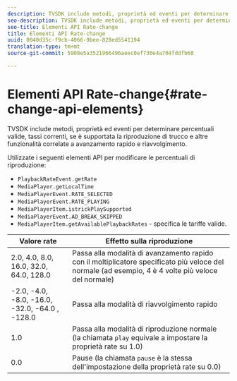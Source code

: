 ```yaml
---
description: TVSDK include metodi, proprietà ed eventi per determinare percentuali valide, tassi correnti, se è supportata la riproduzione di trucco e altre funzionalità correlate a avanzamento rapido e riavvolgimento.
seo-description: TVSDK include metodi, proprietà ed eventi per determinare percentuali valide, tassi correnti, se è supportata la riproduzione di trucco e altre funzionalità correlate a avanzamento rapido e riavvolgimento.
seo-title: Elementi API Rate-change
title: Elementi API Rate-change
uuid: 0040d35c-f9cb-4066-9bee-828ed5541194
translation-type: tm+mt
source-git-commit: 5908e5a3521966496aeec0ef730e4a704fddfb68

---
```



# Elementi API Rate-change{#rate-change-api-elements}

TVSDK include metodi, proprietà ed eventi per determinare percentuali valide, tassi correnti, se è supportata la riproduzione di trucco e altre funzionalità correlate a avanzamento rapido e riavvolgimento.

<!--<a id="section_36576E92DE6343AEBD0BBD662502365D"></a>-->

Utilizzate i seguenti elementi API per modificare le percentuali di riproduzione:

* `PlaybackRateEvent.getRate`
* `MediaPlayer.getLocalTime`
* `MediaPlayerEvent.RATE_SELECTED`
* `MediaPlayerEvent.RATE_PLAYING`
* `MediaPlayerItem.istrickPlaySupported`
* `MediaPlayerEvent.AD_BREAK_SKIPPED`
* `MediaPlayerItem.getAvailablePlaybackRates` - specifica le tariffe valide.

| Valore rate | Effetto sulla riproduzione |
|---|---|
| 2.0, 4.0, 8.0, 16.0, 32.0, 64.0, 128.0 | Passa alla modalità di avanzamento rapido con il moltiplicatore specificato più veloce del normale (ad esempio, 4 è 4 volte più veloce del normale) |
| -2.0, -4.0, -8.0, -16.0, -32.0, -64.0 , -128.0 | Passa alla modalità di riavvolgimento rapido |
| 1.0 | Passa alla modalità di riproduzione normale (la chiamata `play` equivale a impostare la proprietà rate su 1.0) |
| 0.0 | Pause (la chiamata `pause` è la stessa dell&#39;impostazione della proprietà rate su 0.0) |

